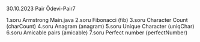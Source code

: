 30.10.2023 Pair Ödevi-Pair7

1.soru Armstrong Main.java
2.soru Fibonacci (fib)
3.soru Character Count (charCount)
4.soru Anagram (anagram)
5.soru Unique Character (uniqChar)
6.soru Amicable pairs (amicable)
7.soru Perfect number (perfectNumber)
